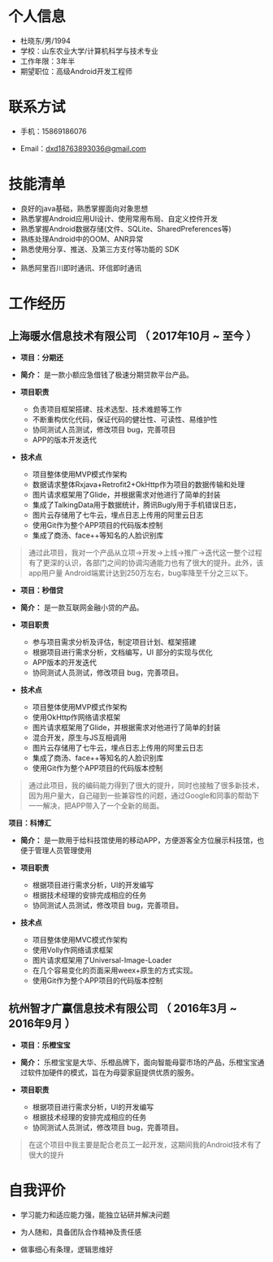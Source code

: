 


# 个人信息

- 杜晓东/男/1994
- 学校：山东农业大学/计算机科学与技术专业
- 工作年限：3年半
- 期望职位：高级Android开发工程师

# 联系方试

- 手机：15869186076

- Email：dxd18763893036@gmail.com

# 技能清单

- 良好的java基础，熟悉掌握面向对象思想
- 熟悉掌握Android应用UI设计、使用常用布局、自定义控件开发
- 熟悉掌握Android数据存储(文件、SQLite、SharedPreferences等)
- 熟练处理Android中的OOM、ANR异常
- 熟悉使用分享、推送、及第三方支付等功能的 SDK
-
- 熟悉阿里百川即时通讯、环信即时通讯

# 工作经历

## 上海暖水信息技术有限公司 （ 2017年10月 ~ 至今 ）

- **项目：分期还** 

- **简介：** 是一款小额应急借钱了极速分期贷款平台产品。

- **项目职责**

    *  负责项目框架搭建、技术选型、技术难题等工作
    *  不断重构优化代码，保证代码的健壮性、可读性、易维护性
    *  协同测试人员测试，修改项目 bug，完善项目
    *  APP的版本开发迭代

- **技术点**
    
    * 项目整体使用MVP模式作架构
    * 数据请求整体Rxjava+Retrofit2+OkHttp作为项目的数据传输和处理
    * 图片请求框架用了Glide，并根据需求对他进行了简单的封装
    * 集成了TalkingData用于数据统计，腾讯Bugly用于手机错误日志，
    * 图片云存储用了七牛云，埋点日志上传用的阿里云日志
    * 使用Git作为整个APP项目的代码版本控制
    * 集成了商汤、face++等知名的人脸识别库

> 通过此项目，我对一个产品从立项->开发->上线->推广->迭代这一整个过程有了更深的认识，各部门之间的协调沟通能力也有了很大的提升。此外，该app用户量       Android端累计达到250万左右，bug率降至千分之三以下。

- **项目：秒借贷** 

- **简介：** 是一款互联网金融小贷的产品。

- **项目职责**

    * 参与项目需求分析及评估，制定项目计划、框架搭建
    * 根据项目进行需求分析，文档编写，UI 部分的实现与优化
    * APP版本的开发迭代
    * 协同测试人员测试，修改项目 bug，完善项目。

- **技术点**
    
    * 项目整体使用MVP模式作架构
    * 使用OkHttp作网络请求框架
    * 图片请求框架用了Glide，并根据需求对他进行了简单的封装
    * 混合开发，原生与JS互相调用
    * 图片云存储用了七牛云，埋点日志上传用的阿里云日志
    * 集成了商汤、face++等知名的人脸识别库
    * 使用Git作为整个APP项目的代码版本控制

> 通过此项目，我的编码能力得到了很大的提升，同时也接触了很多新技术，因为用户量大，自己碰到一些兼容性的问题，通过Google和同事的帮助下一一解决，把APP带入了一个全新的局面。


**项目：科博汇** 

- **简介：** 是一款用于给科技馆使用的移动APP，方便游客全方位展示科技馆，也便于管理人员管理使用 

- **项目职责**

    * 根据项目进行需求分析，UI的开发编写
    * 根据技术经理的安排完成相应的任务
    * 协同测试人员测试，修改项目 bug，完善项目。

- **技术点**
    * 项目整体使用MVC模式作架构
    * 使用Volly作网络请求框架
    * 图片请求框架用了Universal-Image-Loader
    * 在几个容易变化的页面采用weex+原生的方式实现。
    * 使用Git作为整个APP项目的代码版本控制



## 杭州智才广赢信息技术有限公司 （ 2016年3月 ~ 2016年9月 ）

- **项目：乐橙宝宝**

- **简介：**  乐橙宝宝是大华、乐橙品牌下，面向智能母婴市场的产品，乐橙宝宝通过软件加硬件的模式，旨在为母婴家庭提供优质的服务。

- **项目职责**
    * 根据项目进行需求分析，UI的开发编写
    * 根据技术经理的安排完成相应的任务
    * 协同测试人员测试，修改项目 bug，完善项目。

>在这个项目中我主要是配合老员工一起开发，这期间我的Android技术有了很大的提升



# 自我评价

- 学习能力和适应能力强，能独立钻研并解决问题

- 为人随和，具备团队合作精神及责任感

- 做事细心有条理，逻辑思维好
